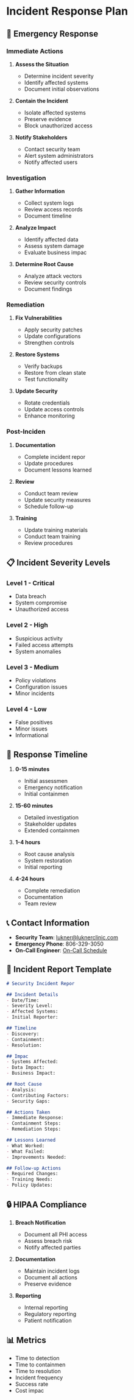 # Incident Response Plan

## 🚨 Emergency Response

### Immediate Actions

1. **Assess the Situation**
   - Determine incident severity
   - Identify affected systems
   - Document initial observations

2. **Contain the Incident**
   - Isolate affected systems
   - Preserve evidence
   - Block unauthorized access

3. **Notify Stakeholders**
   - Contact security team
   - Alert system administrators
   - Notify affected users

### Investigation

1. **Gather Information**
   - Collect system logs
   - Review access records
   - Document timeline

2. **Analyze Impact**
   - Identify affected data
   - Assess system damage
   - Evaluate business impac

3. **Determine Root Cause**
   - Analyze attack vectors
   - Review security controls
   - Document findings

### Remediation

1. **Fix Vulnerabilities**
   - Apply security patches
   - Update configurations
   - Strengthen controls

2. **Restore Systems**
   - Verify backups
   - Restore from clean state
   - Test functionality

3. **Update Security**
   - Rotate credentials
   - Update access controls
   - Enhance monitoring

### Post-Inciden

1. **Documentation**
   - Complete incident repor
   - Update procedures
   - Document lessons learned

2. **Review**
   - Conduct team review
   - Update security measures
   - Schedule follow-up

3. **Training**
   - Update training materials
   - Conduct team training
   - Review procedures

## 📋 Incident Severity Levels

### Level 1 - Critical
- Data breach
- System compromise
- Unauthorized access

### Level 2 - High
- Suspicious activity
- Failed access attempts
- System anomalies

### Level 3 - Medium
- Policy violations
- Configuration issues
- Minor incidents

### Level 4 - Low
- False positives
- Minor issues
- Informational

## 🔄 Response Timeline

1. **0-15 minutes**
   - Initial assessmen
   - Emergency notification
   - Initial containmen

2. **15-60 minutes**
   - Detailed investigation
   - Stakeholder updates
   - Extended containmen

3. **1-4 hours**
   - Root cause analysis
   - System restoration
   - Initial reporting

4. **4-24 hours**
   - Complete remediation
   - Documentation
   - Team review

## 📞 Contact Information

- **Security Team**: lukner@luknerclinic.com
- **Emergency Phone**: 806-329-3050
- **On-Call Engineer**: [On-Call Schedule](On-Call-Schedule)

## 📝 Incident Report Template

```markdown
# Security Incident Repor

## Incident Details
- Date/Time:
- Severity Level:
- Affected Systems:
- Initial Reporter:

## Timeline
- Discovery:
- Containment:
- Resolution:

## Impac
- Systems Affected:
- Data Impact:
- Business Impact:

## Root Cause
- Analysis:
- Contributing Factors:
- Security Gaps:

## Actions Taken
- Immediate Response:
- Containment Steps:
- Remediation Steps:

## Lessons Learned
- What Worked:
- What Failed:
- Improvements Needed:

## Follow-up Actions
- Required Changes:
- Training Needs:
- Policy Updates:
```

## 🔒 HIPAA Compliance

1. **Breach Notification**
   - Document all PHI access
   - Assess breach risk
   - Notify affected parties

2. **Documentation**
   - Maintain incident logs
   - Document all actions
   - Preserve evidence

3. **Reporting**
   - Internal reporting
   - Regulatory reporting
   - Patient notification

## 📊 Metrics

- Time to detection
- Time to containmen
- Time to resolution
- Incident frequency
- Success rate
- Cost impac
